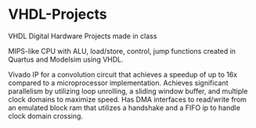 # VHDL-Projects
VHDL Digital Hardware Projects made in class

MIPS-like CPU with ALU, load/store, control, jump functions created in Quartus and Modelsim using VHDL.

Vivado IP for a convolution circuit that achieves a speedup of up to 16x compared to a microprocessor implementation. Achieves significant parallelism by utilizing loop unrolling, a sliding window buffer, and multiple clock domains to maximize speed. Has DMA interfaces to read/write from an emulated block ram that utilizes a handshake and a FIFO ip to handle clock domain crossing. 
